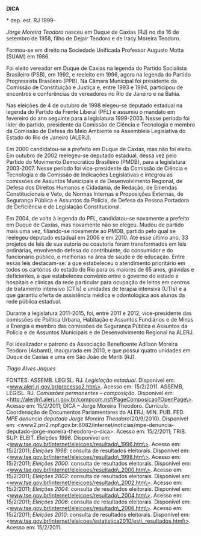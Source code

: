 **DICA**

\* dep. est. RJ 1999-

*Jorge Moreira Teodoro* nasceu em Duque de Caxias (RJ) no dia 16 de
setembro de 1958, filho de Dejair Teodoro e de Iracy Moreira Teodoro.

Formou-se em direito na Sociedade Unificada Professor Augusto Motta
(SUAM) em 1986.

Foi eleito vereador em Duque de Caxias na legenda do Partido Socialista
Brasileiro (PSB), em 1992, e reeleito em 1996, agora na legenda do
Partido Progressista Brasileiro (PPB). Na Câmara Municipal foi
presidente da Comissão de Constituição e Justiça e, entre 1993 e 1994,
participou de encontros e conferências de vereadores no Rio de Janeiro e
na Bahia.

Nas eleições de 4 de outubro de 1998 elegeu-se deputado estadual na
legenda do Partido da Frente Liberal (PFL) e assumiu o mandato em
fevereiro do ano seguinte para a legislatura 1999-2003. Nesse período
foi líder do partido, presidente da Comissão de Ciência e Tecnologia e
membro da Comissão de Defesa do Meio Ambiente na Assembleia Legislativa
do Estado do Rio de Janeiro (ALERJ).

Em 2000 candidatou-se a prefeito em Duque de Caxias, mas não foi eleito.
Em outubro de 2002 reelegeu-se deputado estadual, dessa vez pelo Partido
do Movimento Democrático Brasileiro (PMDB), para a legislatura
2003-2007. Nesse período foi vice-presidente da Comissão de Ciência e
Tecnologia e da Comissão de Indicações Legislativas e integrou as
comissões de Assuntos Municipais e de Desenvolvimento Regional, de
Defesa dos Direitos Humanos e Cidadania, de Redação, de Emendas
Constitucionais e Veto, de Normas Internas e Proposições Externas, de
Segurança Pública e Assuntos da Polícia, de Defesa da Pessoa Portadora
de Deficiência e de Legislação Constitucional.

Em 2004, de volta à legenda do PFL, candidatou-se novamente a prefeito
em Duque de Caxias, mas novamente não se elegeu. Mudou de partido mais
uma vez, filiando-se novamente ao PMDB, partido pelo qual se reelegeu
deputado estadual em 2006 e em 2010. Até esse último ano, 33 projetos de
leis de sua autoria ou coautoria foram transformados em leis ordinárias,
envolvendo defesa do contribuinte, do consumidor e do funcionário
público, e melhorias na área de saúde e de educação. Entre essas leis
destacam-se: a que estabeleceu o atendimento prioritário em todos os
cartórios do estado do Rio para os maiores de 65 anos, grávidas e
deficientes, a que estabeleceu convênio entre o governo do estado e
hospitais e clínicas da rede particular para ocupação de leitos em
centros de tratamento intensivo (CTIs) e unidades de terapia intensiva
(UTIs) e a que garantiu oferta de assistência médica e odontológica aos
alunos da rede pública estadual.

Durante a legislatura 2011-2015, foi, entre 2011 e 2012, vice-presidente
das comissões de Política Urbana, Habitação e Assuntos Fundiários e de
Minas e Energia e membro das comissões de Segurança Pública e Assuntos
da Polícia e de Assuntos Municipais e de Desenvolvimento Regional na
ALERJ.

Foi idealizador e patrono da Associação Beneficente Adílson Moreira
Teodoro (Asbamt), inaugurada em 2010, e que possui quatro unidades em
Duque de Caxias e uma em São João de Meriti (RJ).

*Tiago Alves Jaques*

FONTES: ASSEMB. LEGISL. RJ. *Legislação estadual*. Disponível em:
\<www.alerj.rj.gov.br/processo2.htm\>. Acesso em: 15/2/2011. ASSEMB,
LEGISL. RJ. *Comissões permanentes* – *composição*. Disponível em:
\<http://alerjln1.alerj.rj.gov.br/compcom.nsf/PageComposicao?OpenPage\>.
Acesso em: 15/2/2011; DICA – Jorge Moreira Theodoro. *Currículo*.
Coordenação de Documentos Parlamentares da ALERJ; MIN. PUB. FED. *MPE
denuncia deputado Jorge Moreira Theodoro*(20/9/2010). Disponível em:
\<www2.prr2.mpf.gov.br:8082/internet/noticias/mpe-denuncia-deputado-jorge-moreira-theodoro-o-dica\>.
Acesso em: 15/2/2011; TRIB. SUP. ELEIT. *Eleições 1996*. Disponível em:
\<www.tse.gov.br/internet/eleicoes/resultado\_1996.htm\>. Acesso em:
15/2/2011; *Eleições 1998*: consulta de resultados eleitorais.
Disponível em: \<www.tse.gov.br/internet/eleicoes/resultado\_1998.htm\>.
Acesso em: 15/2/2011; *Eleições 2000*: consulta de resultados
eleitorais. Disponível em:
\<www.tse.gov.br/internet/eleicoes/resultado\_2000.htm\>. Acesso em:
15/2/2011; *Eleições 2002*: consulta de resultados eleitorais.
Disponível em: \<www.tse.gov.br/internet/eleicoes/resultado\_2002.htm\>.
Acesso em: 15/2/2011; *Eleições 2004*: consulta de resultados
eleitorais. Disponível em:
\<www.tse.gov.br/internet/eleicoes/resultado\_2004.htm\>. Acesso em:
15/2/2011; *Eleições 2006*: consulta de resultados eleitorais.
Disponível em: \<www.tse.gov.br/internet/eleicoes/resultado\_2006.htm\>.
Acesso em: 15/2/2011; *Eleições 2010*: consulta de resultados
eleitorais. Disponível em:
\<www.tse.gov.br/internet/eleicoes/estatistica2010/est\_resultados.html\>.
Acesso em: 15/2/2011.
